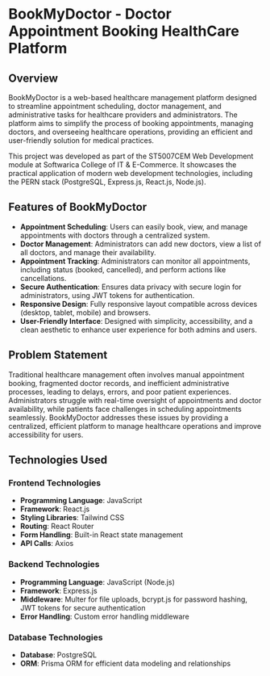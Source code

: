 # BookMyDoctor - Doctor Appointment Booking HealthCare Platform

## Overview
BookMyDoctor is a web-based healthcare management platform designed to streamline appointment scheduling, doctor management, and administrative tasks for healthcare providers and administrators. The platform aims to simplify the process of booking appointments, managing doctors, and overseeing healthcare operations, providing an efficient and user-friendly solution for medical practices.

This project was developed as part of the ST5007CEM Web Development module at Softwarica College of IT & E-Commerce. It showcases the practical application of modern web development technologies, including the PERN stack (PostgreSQL, Express.js, React.js, Node.js).

## Features of BookMyDoctor
- **Appointment Scheduling**: Users can easily book, view, and manage appointments with doctors through a centralized system.
- **Doctor Management**: Administrators can add new doctors, view a list of all doctors, and manage their availability.
- **Appointment Tracking**: Administrators can monitor all appointments, including status (booked, cancelled), and perform actions like cancellations.
- **Secure Authentication**: Ensures data privacy with secure login for administrators, using JWT tokens for authentication.
- **Responsive Design**: Fully responsive layout compatible across devices (desktop, tablet, mobile) and browsers.
- **User-Friendly Interface**: Designed with simplicity, accessibility, and a clean aesthetic to enhance user experience for both admins and users.

## Problem Statement
Traditional healthcare management often involves manual appointment booking, fragmented doctor records, and inefficient administrative processes, leading to delays, errors, and poor patient experiences. Administrators struggle with real-time oversight of appointments and doctor availability, while patients face challenges in scheduling appointments seamlessly. BookMyDoctor addresses these issues by providing a centralized, efficient platform to manage healthcare operations and improve accessibility for users.

## Technologies Used
### Frontend Technologies
- **Programming Language**: JavaScript
- **Framework**: React.js
- **Styling Libraries**: Tailwind CSS
- **Routing**: React Router
- **Form Handling**: Built-in React state management
- **API Calls**: Axios

### Backend Technologies
- **Programming Language**: JavaScript (Node.js)
- **Framework**: Express.js
- **Middleware**: Multer for file uploads, bcrypt.js for password hashing, JWT tokens for secure authentication
- **Error Handling**: Custom error handling middleware

### Database Technologies
- **Database**: PostgreSQL
- **ORM**: Prisma ORM for efficient data modeling and relationships
